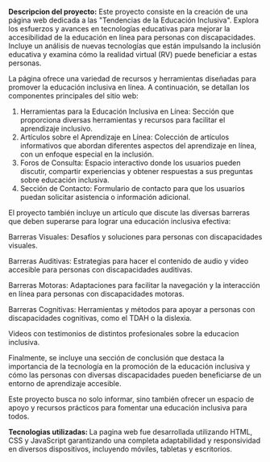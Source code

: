 <b>Descripcion del proyecto:</b> Este proyecto consiste en la creación de una página web dedicada a las "Tendencias de la Educación Inclusiva".
Explora los esfuerzos y avances en tecnologías educativas para mejorar la accesibilidad de la educación en línea para personas con discapacidades. Incluye un análisis de nuevas tecnologías que están impulsando la inclusión educativa y examina cómo la realidad virtual (RV) puede beneficiar a estas personas.


La página ofrece una variedad de recursos y herramientas diseñadas para promover la educación inclusiva en línea. A continuación, se detallan los componentes principales del sitio web:

1) Herramientas para la Educación Inclusiva en Línea: Sección que proporciona diversas herramientas y recursos para facilitar el aprendizaje inclusivo.
2) Artículos sobre el Aprendizaje en Línea: Colección de artículos informativos que abordan diferentes aspectos del aprendizaje en línea, con un enfoque especial en la inclusión.
3) Foros de Consulta: Espacio interactivo donde los usuarios pueden discutir, compartir experiencias y obtener respuestas a sus preguntas sobre educación inclusiva.
4) Sección de Contacto: Formulario de contacto para que los usuarios puedan solicitar asistencia o información adicional.

El proyecto también incluye un artículo que discute las diversas barreras que deben superarse para lograr una educación inclusiva efectiva:

Barreras Visuales: Desafíos y soluciones para personas con discapacidades visuales.

Barreras Auditivas: Estrategias para hacer el contenido de audio y video accesible para personas con discapacidades auditivas.

Barreras Motoras: Adaptaciones para facilitar la navegación y la interacción en línea para personas con discapacidades motoras.

Barreras Cognitivas: Herramientas y métodos para apoyar a personas con discapacidades cognitivas, como el TDAH o la dislexia.

Videos con testimonios de distintos profesionales sobre la educacion inclusiva.

Finalmente, se incluye una sección de conclusión que destaca la importancia de la tecnología en la promoción de la educación inclusiva y cómo las personas con diversas discapacidades pueden beneficiarse de un entorno de aprendizaje accesible.

Este proyecto busca no solo informar, sino también ofrecer un espacio de apoyo y recursos prácticos para fomentar una educación inclusiva para todos.

<b> Tecnologias utilizadas: </b> La pagina web fue desarrollada utilizando HTML, CSS y JavaScript garantizando una completa adaptabilidad y responsividad en diversos dispositivos, incluyendo móviles, tabletas y escritorios.




